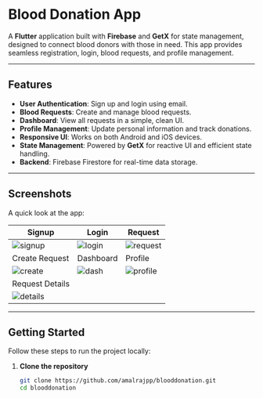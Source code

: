 # Blood Donation App

A **Flutter** application built with **Firebase** and **GetX** for state management, designed to connect blood donors with those in need. This app provides seamless registration, login, blood requests, and profile management.

---

## Features

- **User Authentication**: Sign up and login using email.
- **Blood Requests**: Create and manage blood requests.
- **Dashboard**: View all requests in a simple, clean UI.
- **Profile Management**: Update personal information and track donations.
- **Responsive UI**: Works on both Android and iOS devices.
- **State Management**: Powered by **GetX** for reactive UI and efficient state handling.
- **Backend**: Firebase Firestore for real-time data storage.

---

## Screenshots

A quick look at the app:

| Signup | Login | Request |
|--------|-------|---------|
| ![signup](https://github.com/amalrajpp/blooddonation/blob/03143a485071cffea1b3ecf34b4577af3760658e/signup.png?raw=true) | ![login](https://github.com/amalrajpp/blooddonation/blob/7e847eeb78597b586900b405f928ebd893cb9025/login.png?raw=true) | ![request](https://github.com/amalrajpp/blooddonation/blob/7e847eeb78597b586900b405f928ebd893cb9025/request.png?raw=true) |
| Create Request | Dashboard | Profile |
| ![create](https://github.com/amalrajpp/blooddonation/blob/7e847eeb78597b586900b405f928ebd893cb9025/create.png?raw=true) | ![dash](https://github.com/amalrajpp/blooddonation/blob/7e847eeb78597b586900b405f928ebd893cb9025/dash.png?raw=true) | ![profile](https://github.com/amalrajpp/blooddonation/blob/7e847eeb78597b586900b405f928ebd893cb9025/profile.png?raw=true) |
| Request Details |  |  |
| ![details](https://github.com/amalrajpp/blooddonation/blob/7e847eeb78597b586900b405f928ebd893cb9025/details.png?raw=true) |  |  |

---

## Getting Started

Follow these steps to run the project locally:

1. **Clone the repository**  
   ```bash
   git clone https://github.com/amalrajpp/blooddonation.git
   cd blooddonation

